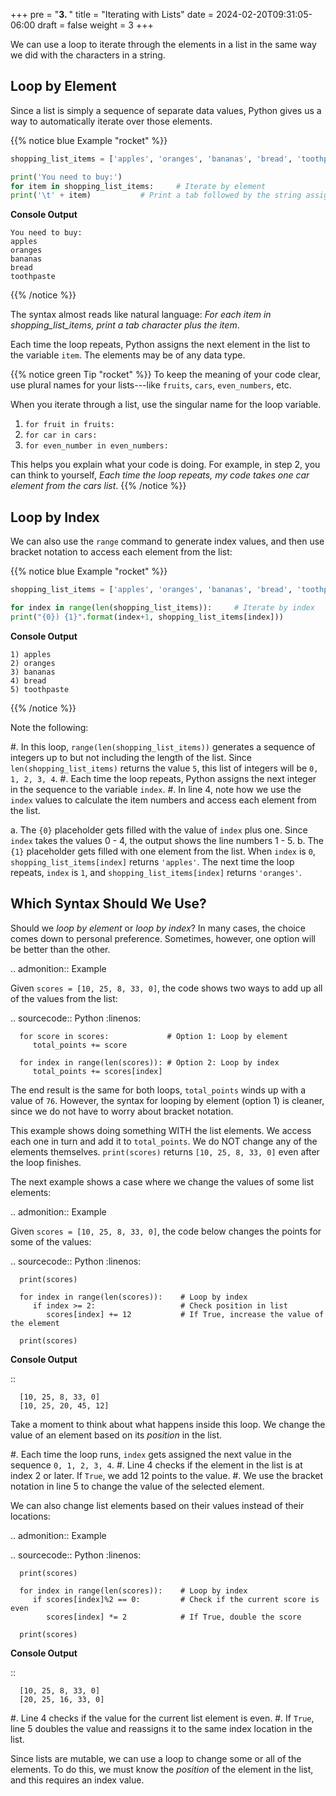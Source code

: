+++
pre = "<b>3. </b>"
title = "Iterating with Lists"
date = 2024-02-20T09:31:05-06:00
draft = false
weight = 3
+++

We can use a loop to iterate through the elements in a list in the same way we did with the characters in a string.

## Loop by Element

Since a list is simply a sequence of separate data values, Python gives us a
way to automatically iterate over those elements.

{{% notice blue Example "rocket" %}}
```python {linenos=table}
shopping_list_items = ['apples', 'oranges', 'bananas', 'bread', 'toothpaste']

print('You need to buy:')
for item in shopping_list_items:     # Iterate by element
print('\t' + item)           # Print a tab followed by the string assigned to 'item'
```

**Console Output**

```console
You need to buy:
apples
oranges
bananas
bread
toothpaste
```
{{% /notice %}}

The syntax almost reads like natural language: *For each item in
shopping_list_items, print a tab character plus the item*.

Each time the loop repeats, Python assigns the next element in the list to the
variable `item`. The elements may be of any data type.

{{% notice green Tip "rocket" %}}
To keep the meaning of your code clear, use plural names for your
lists---like `fruits`, `cars`, `even_numbers`, etc.

When you iterate through a list, use the singular name for the loop
variable.

1. `for fruit in fruits:`
1. `for car in cars:`
1. `for even_number in even_numbers:`

This helps you explain what your code is doing. For example, in step 2, you
can think to yourself, *Each time the loop repeats, my code takes one
car element from the cars list*.
{{% /notice %}}

## Loop by Index

We can also use the `range` command to generate index values, and then use
bracket notation to access each element from the list:

{{% notice blue Example "rocket" %}}
```python {linenos=table}
shopping_list_items = ['apples', 'oranges', 'bananas', 'bread', 'toothpaste']

for index in range(len(shopping_list_items)):     # Iterate by index
print("{0}) {1}".format(index+1, shopping_list_items[index]))
```

**Console Output**

```console
1) apples
2) oranges
3) bananas
4) bread
5) toothpaste
```
{{% /notice %}}

Note the following:

#. In this loop, ``range(len(shopping_list_items))`` generates a sequence of
   integers up to but not including the length of the list. Since
   ``len(shopping_list_items)`` returns the value ``5``, this list of integers
   will be ``0, 1, 2, 3, 4``.
#. Each time the loop repeats, Python assigns the next integer in the
   sequence to the variable ``index``.
#. In line 4, note how we use the ``index`` values to calculate the item
   numbers and access each element from the list.

   a. The ``{0}`` placeholder gets filled with the value of ``index`` plus
      one. Since ``index`` takes the values 0 - 4, the output shows the
      line numbers 1 - 5.
   b. The ``{1}`` placeholder gets filled with one element from the list.
      When ``index`` is ``0``, ``shopping_list_items[index]`` returns
      ``'apples'``. The next time the loop repeats, ``index`` is ``1``, and
      ``shopping_list_items[index]`` returns ``'oranges'``.

Which Syntax Should We Use?
---------------------------

Should we *loop by element* or *loop by index*? In many cases, the choice comes
down to personal preference. Sometimes, however, one option will be better than
the other.

.. admonition:: Example

   Given ``scores = [10, 25, 8, 33, 0]``, the code shows two ways to add up all
   of the values from the list:

   .. sourcecode:: Python
      :linenos:

      for score in scores:             # Option 1: Loop by element
         total_points += score
      
      for index in range(len(scores)): # Option 2: Loop by index
         total_points += scores[index]

The end result is the same for both loops, ``total_points`` winds up with a
value of ``76``. However, the syntax for looping by element (option 1) is
cleaner, since we do not have to worry about bracket notation.

This example shows doing something WITH the list elements. We access each one
in turn and add it to ``total_points``. We do NOT change any of the elements
themselves. ``print(scores)`` returns ``[10, 25, 8, 33, 0]`` even after the
loop finishes.

The next example shows a case where we change the values of some list elements:

.. admonition:: Example

   Given ``scores = [10, 25, 8, 33, 0]``, the code below changes the points for
   some of the values:

   .. sourcecode:: Python
      :linenos:
      
      print(scores)

      for index in range(len(scores)):    # Loop by index
         if index >= 2:                   # Check position in list
            scores[index] += 12           # If True, increase the value of the element

      print(scores)

   **Console Output**

   ::

      [10, 25, 8, 33, 0]
      [10, 25, 20, 45, 12]
   
   Take a moment to think about what happens inside this loop. We change the
   value of an element based on its *position* in the list. 
   
   #. Each time the loop runs, ``index`` gets assigned the next value in the
      sequence ``0, 1, 2, 3, 4``.
   #. Line 4 checks if the element in the list is at index 2 or later. If
      ``True``, we add 12 points to the value.
   #. We use the bracket notation in line 5 to change the value of the selected
      element.

We can also change list elements based on their values instead of their
locations:

.. admonition:: Example

   .. sourcecode:: Python
      :linenos:
      
      print(scores)

      for index in range(len(scores)):    # Loop by index
         if scores[index]%2 == 0:         # Check if the current score is even
            scores[index] *= 2            # If True, double the score

      print(scores)

   **Console Output**

   ::

      [10, 25, 8, 33, 0]
      [20, 25, 16, 33, 0]
   
   #. Line 4 checks if the value for the current list element is even.
   #. If ``True``, line 5 doubles the value and reassigns it to the same
      index location in the list.

Since lists are mutable, we can use a loop to change some or all of the
elements. To do this, we must know the *position* of the element in the list,
and this requires an index value.